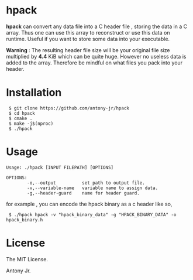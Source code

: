 # hpack

**hpack** can convert any data file into a C header file , storing the data in a C array. Thus one can use this array to reconstruct or use this data on runtime.
Useful if you want to store some data into your executable.

**Warning** : The resulting header file size will be your original file size multiplied by **4.4** KiB which can be quite huge. However no useless data is added to the array.
Therefore be mindful on what files you pack into your header.

# Installation

```
 $ git clone https://github.com/antony-jr/hpack
 $ cd hpack
 $ cmake .
 $ make -j$(nproc)
 $ ./hpack 
```

# Usage

```
Usage: ./hpack [INPUT FILEPATH] [OPTIONS]

OPTIONS: 
        -o,--output          set path to output file.
        -v,--variable-name   variable name to assign data.
        -g,--header-guard    name for header guard.
```

for example , you can encode the hpack binary as a c header like so,

```
 $ ./hpack hpack -v "hpack_binary_data" -g "HPACK_BINARY_DATA" -o hpack_binary.h
```

# License

The MIT License.

Antony Jr.
 
